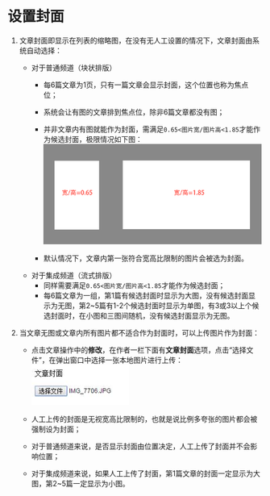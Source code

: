 # 设置封面

1. 文章封面即显示在列表的缩略图，在没有无人工设置的情况下，文章封面由系统自动选择：
    - 对于普通频道（块状排版）
        - 每6篇文章为1页，只有一篇文章会显示封面，这个位置也称为焦点位；
        - 系统会让有图的文章排到焦点位，除非6篇文章都没有图；
        - 并非文章内有图就能作为封面，需满足```0.65<图片宽/图片高<1.85```才能作为候选封面，极限情况如下图：
        ![](img/8-1.png)

        - 默认情况下，文章内第一张符合宽高比限制的图片会被选为封面。
    - 对于集成频道（流式排版）       
        - 同样需要满足```0.65<图片宽/图片高<1.85```才能作为候选封面；
        - 每6篇文章为一组，第1篇有候选封面时显示为大图，没有候选封面显示为无图，第2~5篇有1-2个候选封面时显示为单图，有3或3以上个候选封面时，在小图和三图间随机，没有候选封面显示为无图。

2. 当文章无图或文章内所有图片都不适合作为封面时，可以上传图片作为封面：
    - 点击文章操作中的**修改**，在作者一栏下面有**文章封面**选项，点击“选择文件”，在弹出窗口中选择一张本地图片进行上传：
    ![](img/8-2.jpg)

    - 人工上传的封面是无视宽高比限制的，也就是说比例多夸张的图片都会被强制设为封面；
    - 对于普通频道来说，是否显示封面由位置决定，人工上传了封面并不会影响位置；
    - 对于集成频道来说，如果人工上传了封面，第1篇文章的封面一定显示为大图，第2~5篇一定显示为小图。

